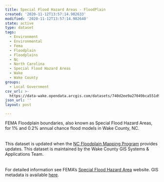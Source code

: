 ```yaml
---
title: Special Flood Hazard Areas - FloodPlain
created: '2020-11-12T13:57:14.982633'
modified: '2020-11-12T13:57:14.982640'
state: active
type: dataset
tags:
  - Environment
  - Environmental
  - Fema
  - Floodplain
  - Floodplains
  - Nc
  - North Carolina
  - Special Flood Hazard Areas
  - Wake
  - Wake County
groups:
  - Local Government
csv_url: >-
  https://data-wake.opendata.arcgis.com/datasets/740d2ee9a27049bca551d99c5fd4a370_0.csv?outSR=%7B%22latestWkid%22%3A2264%2C%22wkid%22%3A102719%7D
json_url: ''
layout: post

---
```

<div>FEMA Floodplain boundaries, also known as Special Flood Hazard Areas, for 1% and 0.2% annual chance flood models in Wake County, NC. </div><div> </div><div><br /></div><div>This dataset is updated when the <a href='https://flood.nc.gov/ncflood/' target='_blank'>NC Floodplain Mapping Program</a> provides updates. This dataset is maintained by the Wake County GIS Systems &amp; Applications Team.</div><div><br /></div><div><br /></div><div>For detailed information see FEMA’s <a href='https://www.fema.gov/special-flood-hazard-area' target='_blank'>Special Flood Hazard Area</a> website. GIS metadata is available <a href='http://maps.wakegov.com/metadata/SpecialFloodHazardAreas.html' target='_blank'>here</a>.<br /></div>

